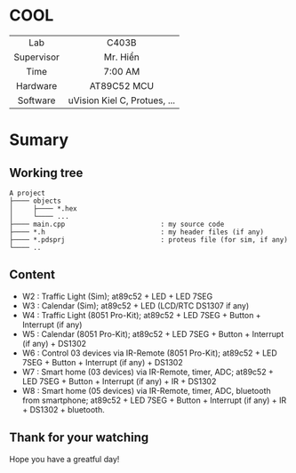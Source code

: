 # COOL
| | |
| :----: | :----: |
| Lab    | C403B  |
| Supervisor | Mr. Hiển |
| Time       | 7:00 AM  |
| Hardware   | AT89C52 MCU |
| Software   | uVision Kiel C, Protues, ... |

# Sumary

## Working tree

    A project
    ├──── objects
    │     ├──── *.hex
    │     └──── ...                    
    ├──── main.cpp                        : my source code
    ├──── *.h                             : my header files (if any)
    ├──── *.pdsprj                        : proteus file (for sim, if any)
    └──── ..

## Content

- W2 : Traffic Light (Sim); at89c52 + LED + LED 7SEG
- W3 : Calendar (Sim); at89c52 + LED (LCD/RTC DS1307 if any)
- W4 : Traffic Light (8051 Pro-Kit); at89c52 + LED 7SEG + Button + Interrupt (if any)
- W5 : Calendar (8051 Pro-Kit); at89c52 + LED 7SEG + Button + Interrupt (if any) + DS1302
- W6 : Control 03 devices via IR-Remote (8051 Pro-Kit); at89c52 + LED 7SEG + Button + Interrupt (if any) + DS1302
- W7 : Smart home (03 devices) via IR-Remote, timer, ADC; at89c52 + LED 7SEG + Button + Interrupt (if any) + IR + DS1302
- W8 : Smart home (05 devices) via IR-Remote, timer, ADC, bluetooth from smartphone; at89c52 + LED 7SEG + Button + Interrupt (if any) + IR + DS1302 + bluetooth.
  
## Thank for your watching
Hope you have a greatful day!
